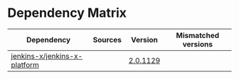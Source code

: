 # Dependency Matrix

Dependency | Sources | Version | Mismatched versions
---------- | ------- | ------- | -------------------
[jenkins-x/jenkins-x-platform](https://github.com/jenkins-x/jenkins-x-platform.git) |  | [2.0.1129](https://github.com/jenkins-x/jenkins-x-platform/releases/tag/v2.0.1129) | 
